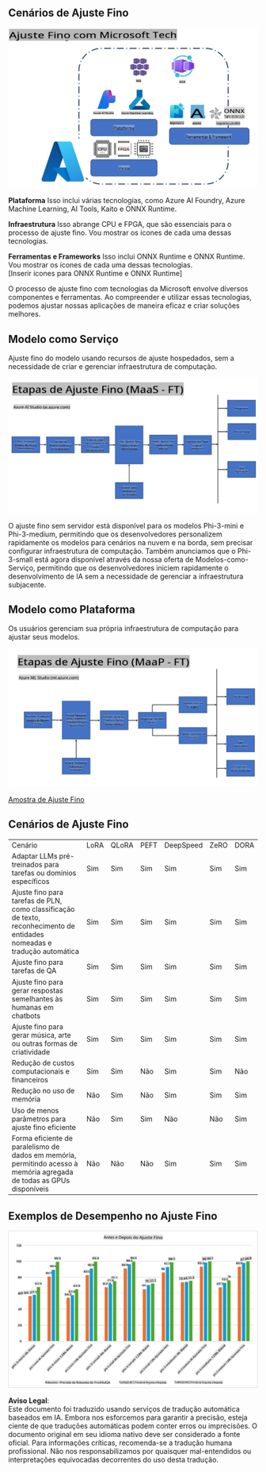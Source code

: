 ## Cenários de Ajuste Fino

![FineTuning with MS Services](../../../../translated_images/FinetuningwithMS.25759a0154a97ad90e43a6cace37d6bea87f0ac0236ada3ad5d4a1fbacc3bdf7.pt.png)

**Plataforma** Isso inclui várias tecnologias, como Azure AI Foundry, Azure Machine Learning, AI Tools, Kaito e ONNX Runtime.

**Infraestrutura** Isso abrange CPU e FPGA, que são essenciais para o processo de ajuste fino. Vou mostrar os ícones de cada uma dessas tecnologias.

**Ferramentas e Frameworks** Isso inclui ONNX Runtime e ONNX Runtime. Vou mostrar os ícones de cada uma dessas tecnologias.  
[Inserir ícones para ONNX Runtime e ONNX Runtime]

O processo de ajuste fino com tecnologias da Microsoft envolve diversos componentes e ferramentas. Ao compreender e utilizar essas tecnologias, podemos ajustar nossas aplicações de maneira eficaz e criar soluções melhores.

## Modelo como Serviço

Ajuste fino do modelo usando recursos de ajuste hospedados, sem a necessidade de criar e gerenciar infraestrutura de computação.

![MaaS Fine Tuning](../../../../translated_images/MaaSfinetune.6184d80a336ea9d7bb67a581e9e5d0b021cafdffff7ba257c2012e2123e0d77e.pt.png)

O ajuste fino sem servidor está disponível para os modelos Phi-3-mini e Phi-3-medium, permitindo que os desenvolvedores personalizem rapidamente os modelos para cenários na nuvem e na borda, sem precisar configurar infraestrutura de computação. Também anunciamos que o Phi-3-small está agora disponível através da nossa oferta de Modelos-como-Serviço, permitindo que os desenvolvedores iniciem rapidamente o desenvolvimento de IA sem a necessidade de gerenciar a infraestrutura subjacente.

## Modelo como Plataforma

Os usuários gerenciam sua própria infraestrutura de computação para ajustar seus modelos.

![Maap Fine Tuning](../../../../translated_images/MaaPFinetune.cf8b08ef05bf57f362da90834be87562502f4370de4a7325a9fb03b8c008e5e7.pt.png)

[Amostra de Ajuste Fino](https://github.com/Azure/azureml-examples/blob/main/sdk/python/foundation-models/system/finetune/chat-completion/chat-completion.ipynb)

## Cenários de Ajuste Fino

| | | | | | | |
|-|-|-|-|-|-|-|
|Cenário|LoRA|QLoRA|PEFT|DeepSpeed|ZeRO|DORA|
|Adaptar LLMs pré-treinados para tarefas ou domínios específicos|Sim|Sim|Sim|Sim|Sim|Sim|
|Ajuste fino para tarefas de PLN, como classificação de texto, reconhecimento de entidades nomeadas e tradução automática|Sim|Sim|Sim|Sim|Sim|Sim|
|Ajuste fino para tarefas de QA|Sim|Sim|Sim|Sim|Sim|Sim|
|Ajuste fino para gerar respostas semelhantes às humanas em chatbots|Sim|Sim|Sim|Sim|Sim|Sim|
|Ajuste fino para gerar música, arte ou outras formas de criatividade|Sim|Sim|Sim|Sim|Sim|Sim|
|Redução de custos computacionais e financeiros|Sim|Sim|Não|Sim|Sim|Não|
|Redução no uso de memória|Não|Sim|Não|Sim|Sim|Sim|
|Uso de menos parâmetros para ajuste fino eficiente|Não|Sim|Sim|Não|Não|Sim|
|Forma eficiente de paralelismo de dados em memória, permitindo acesso à memória agregada de todas as GPUs disponíveis|Não|Não|Não|Sim|Sim|Sim|

## Exemplos de Desempenho no Ajuste Fino

![Finetuning Performance](../../../../translated_images/Finetuningexamples.9dbf84557eef43e011eb7cadf51f51686f9245f7953e2712a27095ab7d18a6d1.pt.png)

**Aviso Legal**:  
Este documento foi traduzido usando serviços de tradução automática baseados em IA. Embora nos esforcemos para garantir a precisão, esteja ciente de que traduções automáticas podem conter erros ou imprecisões. O documento original em seu idioma nativo deve ser considerado a fonte oficial. Para informações críticas, recomenda-se a tradução humana profissional. Não nos responsabilizamos por quaisquer mal-entendidos ou interpretações equivocadas decorrentes do uso desta tradução.